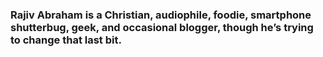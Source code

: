 ### Rajiv Abraham is a Christian, audiophile, foodie, smartphone shutterbug, geek, and occasional blogger, though he’s trying to change that last bit.